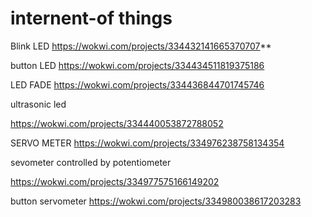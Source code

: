 # internent-of things
Blink LED
https://wokwi.com/projects/334432141665370707**

button LED
https://wokwi.com/projects/334434511819375186

LED FADE
https://wokwi.com/projects/334436844701745746

ultrasonic led

https://wokwi.com/projects/334440053872788052

SERVO METER
https://wokwi.com/projects/334976238758134354


sevometer controlled by potentiometer

https://wokwi.com/projects/334977575166149202

button servometer
https://wokwi.com/projects/334980038617203283
